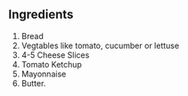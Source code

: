 ## Ingredients
1. Bread
2. Vegtables like tomato, cucumber or lettuse
3. 4-5 Cheese Slices
4. Tomato Ketchup
5. Mayonnaise
6. Butter.